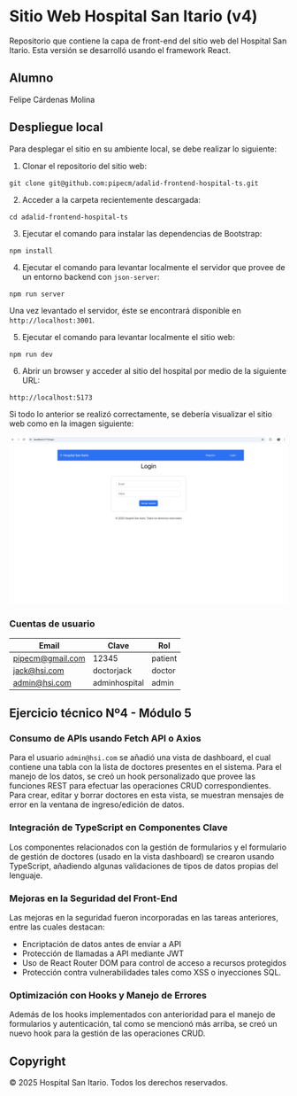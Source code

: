 # Sitio Web Hospital San Itario (v4)
Repositorio que contiene la capa de front-end del sitio web del Hospital San Itario. Esta versión se desarrolló usando el framework React.

## Alumno
Felipe Cárdenas Molina

## Despliegue local
Para desplegar el sitio en su ambiente local, se debe realizar lo siguiente:

1. Clonar el repositorio del sitio web:
```
git clone git@github.com:pipecm/adalid-frontend-hospital-ts.git
```

2. Acceder a la carpeta recientemente descargada:
```
cd adalid-frontend-hospital-ts
```

3. Ejecutar el comando para instalar las dependencias de Bootstrap:
```
npm install
```

4. Ejecutar el comando para levantar localmente el servidor que provee de un entorno backend con `json-server`:
```
npm run server
```
Una vez levantado el servidor, éste se encontrará disponible en `http://localhost:3001`.

5. Ejecutar el comando para levantar localmente el sitio web:
```
npm run dev
```

6. Abrir un browser y acceder al sitio del hospital por medio de la siguiente URL:
```
http://localhost:5173
```

Si todo lo anterior se realizó correctamente, se debería visualizar el sitio web como en la imagen siguiente:

![Sitio web](images/website_ts.png "Sitio web")

### Cuentas de usuario

|Email              |Clave          |Rol      | 
|-------------------|---------------|---------|
|pipecm@gmail.com   |12345          |patient  |
|jack@hsi.com       |doctorjack     |doctor   |
|admin@hsi.com      |adminhospital  |admin    |

## Ejercicio técnico Nº4 - Módulo 5
### Consumo de APIs usando Fetch API o Axios
Para el usuario `admin@hsi.com` se añadió una vista de dashboard, el cual contiene una tabla con la lista de doctores presentes en el sistema. Para el manejo de los datos, se creó un hook personalizado que provee las funciones REST para efectuar las operaciones CRUD correspondientes. Para crear, editar y borrar doctores en esta vista, se muestran mensajes de error en la ventana de ingreso/edición de datos.

### Integración de TypeScript en Componentes Clave
Los componentes relacionados con la gestión de formularios y el formulario de gestión de doctores (usado en la vista dashboard) se crearon usando TypeScript, añadiendo algunas validaciones de tipos de datos propias del lenguaje.

### Mejoras en la Seguridad del Front-End
Las mejoras en la seguridad fueron incorporadas en las tareas anteriores, entre las cuales destacan:
* Encriptación de datos antes de enviar a API
* Protección de llamadas a API mediante JWT
* Uso de React Router DOM para control de acceso a recursos protegidos
* Protección contra vulnerabilidades tales como XSS o inyecciones SQL.

### Optimización con Hooks y Manejo de Errores
Además de los hooks implementados con anterioridad para el manejo de formularios y autenticación, tal como se mencionó más arriba, se creó un nuevo hook para la gestión de las operaciones CRUD.


## Copyright
© 2025 Hospital San Itario. Todos los derechos reservados.